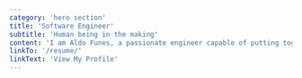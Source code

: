 ```yaml
---
category: 'hero section'
title: 'Software Engineer'
subtitle: 'Human being in the making'
content: 'I am Aldo Funes, a passionate engineer capable of putting together the most complex workflows, and enjoying every bit.'
linkTo: '/resume/'
linkText: 'View My Profile'
---
```

